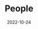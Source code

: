 ---
title: People
date: 2022-10-24

type: landing

sections:
  - block: people
    content:
      title: 毕业成员
      # Choose which groups/teams of users to display.
      #   Edit `user_groups` in each user's profile to add them to one or more of these groups.
      user_groups:
          - 优秀毕业生
      sort_by: Params.last_name
      sort_ascending: true
    design:
      show_jobs: true
      show_interests: true
      show_role: true
      show_social: false
---